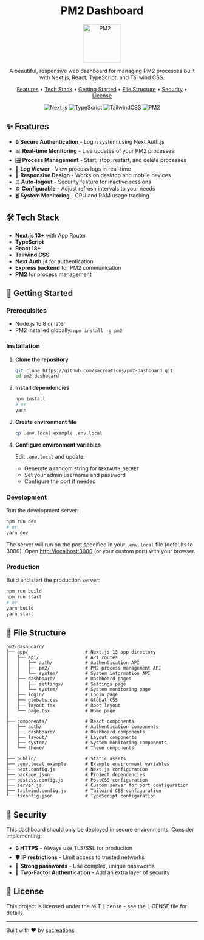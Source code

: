<div align="center">
  <h1>PM2 Dashboard</h1>
  <img src="https://cdn.jsdelivr.net/gh/devicons/devicon/icons/nodejs/nodejs-original.svg" width="100" height="100" alt="PM2" />
  <p>A beautiful, responsive web dashboard for managing PM2 processes built with Next.js, React, TypeScript, and Tailwind CSS.</p>
  <p>
    <a href="#-features">Features</a> •
    <a href="#-tech-stack">Tech Stack</a> •
    <a href="#-getting-started">Getting Started</a> •
    <a href="#-file-structure">File Structure</a> •
    <a href="#-security">Security</a> •
    <a href="#-license">License</a>
  </p>
  <p>
    <img src="https://img.shields.io/badge/next.js-000000?style=for-the-badge&logo=nextdotjs&logoColor=white" alt="Next.js" />
    <img src="https://img.shields.io-badge/TypeScript-007ACC?style=for-the-badge&logo=typescript&logoColor=white" alt="TypeScript" />
    <img src="https://img.shields.io-badge/Tailwind_CSS-38B2AC?style=for-the-badge&logo=tailwind-css&logoColor=white" alt="TailwindCSS" />
    <img src="https://img.shields.io-badge/PM2-2B037A?style=for-the-badge&logo=pm2&logoColor=white" alt="PM2" />
  </p>
</div>

## ✨ Features

- 🔒 **Secure Authentication** - Login system using Next Auth.js
- 📊 **Real-time Monitoring** - Live updates of your PM2 processes
- 🎛️ **Process Management** - Start, stop, restart, and delete processes
- 📜 **Log Viewer** - View process logs in real-time
- 📱 **Responsive Design** - Works on desktop and mobile devices
- ⏰ **Auto-logout** - Security feature for inactive sessions
- ⚙️ **Configurable** - Adjust refresh intervals to your needs
- 🖥️ **System Monitoring** - CPU and RAM usage tracking

## 🛠️ Tech Stack

- **Next.js 13+** with App Router
- **TypeScript**
- **React 18+**
- **Tailwind CSS**
- **Next Auth.js** for authentication
- **Express backend** for PM2 communication
- **PM2** for process management

## 🚀 Getting Started

### Prerequisites

- Node.js 16.8 or later
- PM2 installed globally: `npm install -g pm2`

### Installation

1. **Clone the repository**

    ```bash
    git clone https://github.com/sacreations/pm2-dashboard.git
    cd pm2-dashboard
    ```

2. **Install dependencies**

    ```bash
    npm install
    # or
    yarn
    ```

3. **Create environment file**

    ```bash
    cp .env.local.example .env.local
    ```

4. **Configure environment variables**

    Edit `.env.local` and update:
    - Generate a random string for `NEXTAUTH_SECRET`
    - Set your admin username and password
    - Configure the port if needed

### Development

Run the development server:

```bash
npm run dev
# or
yarn dev
```

The server will run on the port specified in your `.env.local` file (defaults to 3000).
Open [http://localhost:3000](http://localhost:3000) (or your custom port) with your browser.

### Production

Build and start the production server:

```bash
npm run build
npm run start
# or
yarn build
yarn start
```

## 📁 File Structure

```text
pm2-dashboard/
├── app/                     # Next.js 13 app directory
│   ├── api/                 # API routes
│   │   ├── auth/            # Authentication API
│   │   ├── pm2/             # PM2 process management API
│   │   └── system/          # System information API
│   ├── dashboard/           # Dashboard pages
│   │   ├── settings/        # Settings page
│   │   └── system/          # System monitoring page
│   ├── login/               # Login page
│   ├── globals.css          # Global CSS
│   ├── layout.tsx           # Root layout
│   └── page.tsx             # Home page
│
├── components/              # React components
│   ├── auth/                # Authentication components
│   ├── dashboard/           # Dashboard components
│   ├── layout/              # Layout components
│   ├── system/              # System monitoring components
│   └── theme/               # Theme components
│
├── public/                  # Static assets
├── .env.local.example       # Example environment variables
├── next.config.js           # Next.js configuration
├── package.json             # Project dependencies
├── postcss.config.js        # PostCSS configuration
├── server.js                # Custom server for port configuration
├── tailwind.config.js       # Tailwind CSS configuration
└── tsconfig.json            # TypeScript configuration
```

## 🔐 Security

This dashboard should only be deployed in secure environments. Consider implementing:

- 🔒 **HTTPS** - Always use TLS/SSL for production
- 🛡️ **IP restrictions** - Limit access to trusted networks
- 🔑 **Strong passwords** - Use complex, unique passwords
- 👤 **Two-Factor Authentication** - Add an extra layer of security

## 📄 License

This project is licensed under the MIT License - see the LICENSE file for details.

---

Built with ❤️ by [sacreations](https://github.com/sacreations)
